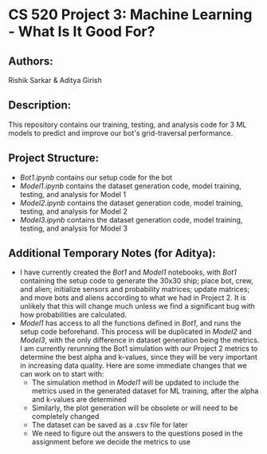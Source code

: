# CS 520 Project 3: Machine Learning - What Is It Good For?

## Authors:
Rishik Sarkar & Aditya Girish

## Description:
This repository contains our training, testing, and analysis code for 3 ML models to predict and improve our bot's grid-traversal performance.

## Project Structure:
- *Bot1.ipynb* contains our setup code for the bot
- *Model1.ipynb* contains the dataset generation code, model training, testing, and analysis for Model 1
- *Model2.ipynb* contains the dataset generation code, model training, testing, and analysis for Model 2
- *Model3.ipynb* contains the dataset generation code, model training, testing, and analysis for Model 3

## Additional Temporary Notes (for Aditya):
- I have currently created the *Bot1* and *Model1* notebooks, with *Bot1* containing the setup code to generate the 30x30 ship; place bot, crew, and alien; initialize sensors and probability matrices; update matrices; and move bots and aliens according to what we had in Project 2. It is unlikely that this will change much unless we find a significant bug with how probabilities are calculated.
- *Model1* has access to all the functions defined in *Bot1*, and runs the setup code beforehand. This process will be duplicated in *Model2* and *Model3*, with the only difference in dataset generation being the metrics. I am currently rerunning the Bot1 simulation with our Project 2 metrics to determine the best alpha and k-values, since they will be very important in increasing data quality. Here are some immediate changes that we can work on to start with:
    - The simulation method in *Model1* will be updated to include the metrics used in the generated dataset for ML training, after the alpha and k-values are determined
    - Similarly, the plot generation will be obsolete or will need to be completely changed
    - The dataset can be saved as a .csv file for later
    - We need to figure out the answers to the questions posed in the assignment before we decide the metrics to use
